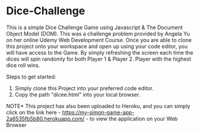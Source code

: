 # Dice-Challenge

This is a simple Dice Challenge Game using Javascript & The Document Object Model (DOM). This was a challenge problem provided by Angela Yu on her online Udemy Web Development Course. Once you are able to clone this project onto your workspace and open up using your code editor, you will have access to the Game. By simply refreshing the screen each time the dices will spin randomly for both Player 1 & Player 2. Player with the highest dice roll wins.

Steps to get started:
1) Simply clone this Project into your preferred code editor.
2) Copy the path "dicee.html" into your local browser.


NOTE* This project has also been uploaded to Heroku, and you can simply click on the link here - https://my-simon-game-app-2a6535fb5b80.herokuapp.com/ - to view the application on your Web Browser
